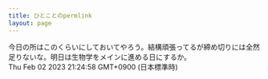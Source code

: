 ```yaml
---
title: ひとことのpermlink
layout: page
---
```

<div class="box" dt="1675340698574">
  今日の所はこのくらいにしておいてやろう。結構頑張ってるが締め切りには全然足りないな。明日は生物学をメインに進める日にするか。
  <div class="content is-small">Thu Feb 02 2023 21:24:58 GMT+0900 (日本標準時)</div>
</div>